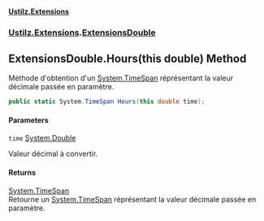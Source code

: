 #### [Ustilz.Extensions](index.md 'index')
### [Ustilz.Extensions](Ustilz.Extensions.md 'Ustilz.Extensions').[ExtensionsDouble](Ustilz.Extensions.ExtensionsDouble.md 'Ustilz.Extensions.ExtensionsDouble')

## ExtensionsDouble.Hours(this double) Method

Méthode d'obtention d'un [System.TimeSpan](https://docs.microsoft.com/en-us/dotnet/api/System.TimeSpan 'System.TimeSpan') réprésentant la valeur décimale passée en paramètre.

```csharp
public static System.TimeSpan Hours(this double time);
```
#### Parameters

<a name='Ustilz.Extensions.ExtensionsDouble.Hours(thisdouble).time'></a>

`time` [System.Double](https://docs.microsoft.com/en-us/dotnet/api/System.Double 'System.Double')

Valeur décimal à convertir.

#### Returns
[System.TimeSpan](https://docs.microsoft.com/en-us/dotnet/api/System.TimeSpan 'System.TimeSpan')  
Retourne un [System.TimeSpan](https://docs.microsoft.com/en-us/dotnet/api/System.TimeSpan 'System.TimeSpan') réprésentant la valeur décimale passée en paramètre.